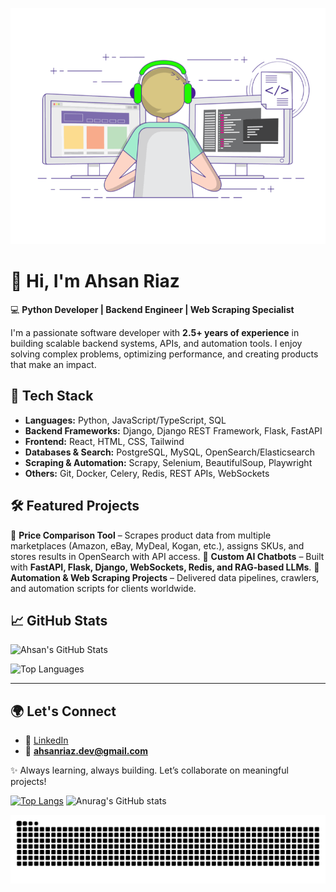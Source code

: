![Image](1626719730536.gif?style=centerme) 

# 👋 Hi, I'm Ahsan Riaz

💻 **Python Developer | Backend Engineer | Web Scraping Specialist**

I'm a passionate software developer with **2.5+ years of experience** in building scalable backend systems, APIs, and automation tools. I enjoy solving complex problems, optimizing performance, and creating products that make an impact.

## 🚀 Tech Stack

* **Languages:** Python, JavaScript/TypeScript, SQL
* **Backend Frameworks:** Django, Django REST Framework, Flask, FastAPI
* **Frontend:** React, HTML, CSS, Tailwind
* **Databases & Search:** PostgreSQL, MySQL, OpenSearch/Elasticsearch
* **Scraping & Automation:** Scrapy, Selenium, BeautifulSoup, Playwright
* **Others:** Git, Docker, Celery, Redis, REST APIs, WebSockets

## 🛠 Featured Projects

🔹 **Price Comparison Tool** – Scrapes product data from multiple marketplaces (Amazon, eBay, MyDeal, Kogan, etc.), assigns SKUs, and stores results in OpenSearch with API access.
🔹 **Custom AI Chatbots** – Built with **FastAPI, Flask, Django, WebSockets, Redis, and RAG-based LLMs**.
🔹 **Automation & Web Scraping Projects** – Delivered data pipelines, crawlers, and automation scripts for clients worldwide.

## 📈 GitHub Stats

![Ahsan's GitHub Stats](https://github-readme-stats.vercel.app/api?username=AhsanRiaz9\&show_icons=true\&theme=radical)

![Top Languages](https://github-readme-stats.vercel.app/api/top-langs/?username=AhsanRiaz9\&layout=compact\&theme=radical)

---

## 🌍 Let's Connect

* 💼 [LinkedIn](https://www.linkedin.com/in/ahsan-riaz9/)
* 📧 **[ahsanriaz.dev@gmail.com](mailto:ahsanriaz.dev@gmail.com)**

✨ Always learning, always building. Let’s collaborate on meaningful projects!

 [![Top Langs](https://github-readme-stats.vercel.app/api/top-langs/?username=ahsanriaz9&layout=compact&langs_count=12&theme=radical)](https://github.com/anuraghazra/github-readme-stats)  ![Anurag's GitHub stats](https://github-readme-stats.vercel.app/api?username=ahsanriaz9&show_icons=true&theme=radical) 

![Snake animation](https://raw.githubusercontent.com/ahsanriaz9/ahsanriaz9/output/github-contribution-grid-snake.svg)

